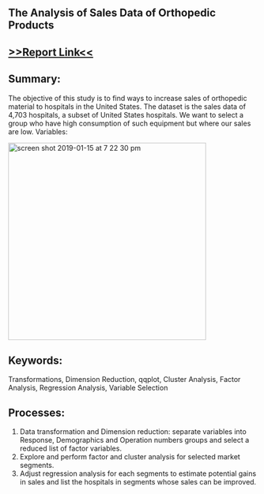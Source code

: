 <h2>The Analysis of Sales Data of Orthopedic Products</h2>
<h2><a href="https://www.dropbox.com/s/if4fd3x0zt4iv72/IntpofData-Report.pdf?dl=0">>>Report Link<<</a></h2>
<h2>Summary:</h2>
<p>The objective of this study is to find ways to increase sales of orthopedic material to hospitals in the United States. The dataset is the sales data of 4,703 hospitals, a subset of United States hospitals. We want to select a group who have high consumption of such equipment but where our sales are low. Variables:</p>
<img width="400" alt="screen shot 2019-01-15 at 7 22 30 pm" src="https://user-images.githubusercontent.com/32077985/51218596-34034c00-18fb-11e9-9822-53513f66ead1.png">
<h2>Keywords:</h2>
<p>Transformations, Dimension Reduction, qqplot, Cluster Analysis, Factor Analysis, Regression Analysis, Variable Selection</p>
<h2>Processes:</h2>
<p>
<ol>
  <li>Data transformation and Dimension reduction: separate variables into Response, Demographics and Operation numbers groups and select a reduced list of factor variables.</li>
  <li>Explore and perform factor and cluster analysis for selected market segments.</li>
  <li>Adjust regression analysis for each segments to estimate potential gains in sales and list the hospitals in segments whose sales can be improved.</li>
<ol>
</p>
